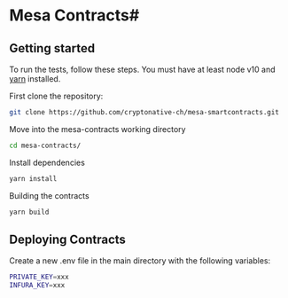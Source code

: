 # Mesa Contracts#

## Getting started
To run the tests, follow these steps. You must have at least node v10 and [yarn](https://yarnpkg.com/) installed.

First clone the repository:

```sh
git clone https://github.com/cryptonative-ch/mesa-smartcontracts.git
```

Move into the mesa-contracts working directory

```sh
cd mesa-contracts/
```

Install dependencies

```sh
yarn install
```

Building the contracts

```sh
yarn build
```

## Deploying Contracts

Create a new .env file in the main directory with the following variables:

```sh
PRIVATE_KEY=xxx
INFURA_KEY=xxx
```